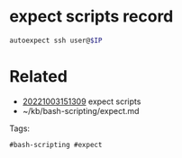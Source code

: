 # expect scripts record
```bash
autoexpect ssh user@$IP
```

# Related

- [20221003151309](/zet/20221003151309/README.md) expect scripts
- ~/kb/bash-scripting/expect.md

Tags:

    #bash-scripting #expect 
